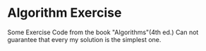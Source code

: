 # Algorithm Exercise

Some Exercise Code from the book "Algorithms"(4th ed.)
Can not guarantee that every my solution is the simplest one.